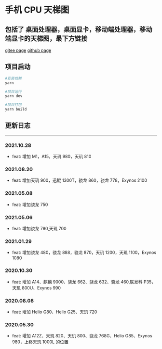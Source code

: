 # 手机 CPU 天梯图

## 包括了 桌面处理器，桌面显卡，移动端处理器，移动端显卡的天梯图，最下方链接

[gitee page](http://taxilng.gitee.io/mobile_cpu_ladder_diagram/)
[github page](https://taxilng.github.io/Mobile_CPU_Ladder_Diagram/)

## 项目启动

```bash
#安装依赖
yarn

#项目运行
yarn dev

#项目打包
yarn build

```

## 更新日志

---

### 2021.10.28

- feat: 增加 M1，A15，天玑 980，天玑 810

### 2021.08.20

- feat: 增加天玑 900，迅鲲 1300T，骁龙 860，骁龙 778，Exynos 2100

### 2021.05.08

- feat: 增加骁龙 750

### 2021.05.06

- feat: 增加骁龙 780,天玑 700

### 2021.01.29

- feat: 增加骁龙 480，骁龙 888，骁龙 870，天玑 1200，天玑 1100，Exynos 1080

### 2020.10.30

- feat: 增加 A14、麒麟 9000、骁龙 662、骁龙 632、骁龙 460,联发科 P35，天玑 800U、Exynos 990

### 2020.08.08

- feat: 增加 Helio G80、Helio G25、天玑 720

### 2020.05.30

- feat: 增加 A12Z、天玑 820、天玑 800、骁龙 768G、Helio G85、Exynos 980，上移天玑 1000L 的位置
